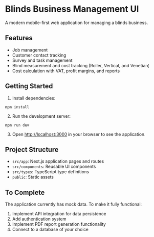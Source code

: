 # Blinds Business Management UI

A modern mobile-first web application for managing a blinds business.

## Features

- Job management
- Customer contact tracking
- Survey and task management
- Blind measurement and cost tracking (Roller, Vertical, and Venetian)
- Cost calculation with VAT, profit margins, and reports

## Getting Started

1. Install dependencies:
```
npm install
```

2. Run the development server:
```
npm run dev
```

3. Open [http://localhost:3000](http://localhost:3000) in your browser to see the application.

## Project Structure

- `src/app`: Next.js application pages and routes
- `src/components`: Reusable UI components
- `src/types`: TypeScript type definitions
- `public`: Static assets

## To Complete

The application currently has mock data. To make it fully functional:

1. Implement API integration for data persistence
2. Add authentication system
3. Implement PDF report generation functionality
4. Connect to a database of your choice
